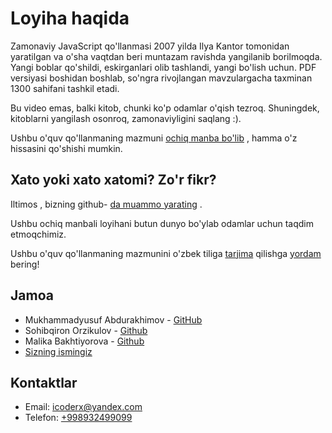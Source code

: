 # Loyiha haqida

Zamonaviy JavaScript qo'llanmasi 2007 yilda Ilya Kantor tomonidan yaratilgan va o'sha vaqtdan beri muntazam ravishda yangilanib borilmoqda. Yangi boblar qo'shildi, eskirganlari olib tashlandi, yangi bo'lish uchun. PDF versiyasi boshidan boshlab, so'ngra rivojlangan mavzulargacha taxminan 1300 sahifani tashkil etadi.

Bu video emas, balki kitob, chunki ko'p odamlar o'qish tezroq. Shuningdek, kitoblarni yangilash osonroq, zamonaviyligini saqlang :).

Ushbu o'quv qo'llanmaning mazmuni [ochiq manba bo'lib](https://github.com/javascript-tutorial/en.javascript.info) , hamma o'z hissasini qo'shishi mumkin.

## Xato yoki xato xatomi? Zo'r fikr?

Iltimos , bizning github- [da muammo yarating](https://github.com/jsdocs-uz/jsdocs.uz/issues/new) .

Ushbu ochiq manbali loyihani butun dunyo bo'ylab odamlar uchun taqdim etmoqchimiz.

Ushbu o'quv qo'llanmaning mazmunini o'zbek tiliga [tarjima](https://github.com/jsdocs-uz/jsdocs.uz/) qilishga [yordam](https://github.com/jsdocs-uz/jsdocs.uz/) bering!

## Jamoa
- Mukhammadyusuf Abdurakhimov - [GitHub](https://github.com/MrAbdurakhimov)
- Sohibqiron Orzikulov - [Github](https://github.com/uwussimo)
- Malika Bakhtiyorova - [Github](https://github.com/malikabakhtiyorova)
- [Sizning ismingiz](https://github.com/orgs/jsdocs-uz/people)

## Kontaktlar
- Email: [icoderx@yandex.com](mailto:icoderx@yandex.com)
- Telefon: [+998932499099](tel:+998932499099)
